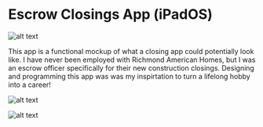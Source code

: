 # Escrow Closings App (iPadOS)

![alt text](https://danpayne.info/rah.png)

This app is a functional mockup of what a closing app could potentially look like. I have never been employed with Richmond American Homes, but I was an escrow officer specifically for their new construction closings. Designing and programming this app was was my inspirtation to turn a lifelong hobby into a career!


![alt text](https://danpayne.info/static/media/portfolio1.20f01599634aab0d14c5.png)

![alt text](https://danpayne.info/portfolio1a.png)
